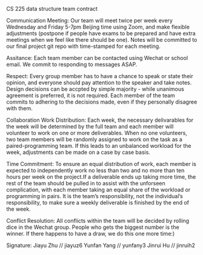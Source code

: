 CS 225 data structure team contract



Communication
Meeting: Our team will meet twice per week every Wednesday and Friday 5-7pm Beijing time using Zoom, and make flexible adjustments (postpone if people have exams to be prepared and have extra meetings when we feel like there should be one). Notes will be committed to our final project git repo with time-stamped for each meeting.

Assitance: Each team member can be contacted using Wechat or school email. We commit to responding to messages ASAP. 

Respect: Every group member has to have a chance to speak or state their opinion, and everyone should pay attention to the speaker and take notes. Design decisions can be accpted by simple majority - while unanimous agreement is preferred, it is not required. Each member of the team commits to adhering to the decisions made, even if they personally disagree with them.

Collaboration
Work Distribution: Each week, the necessary delivarables for the week will be determined by the full team and each member will volunteer to work on one or more deliverables. When no one volunteers, two team members will be randomly assigned to work on the task as a paired-programming team. If this leads to an unbalanced workload for the week, adjustments can be made on a case by case basis.

Time Commitment: To ensure an equal distribution of work, each member is expected to independently work no less than two and no more than ten hours per week on the project.If a deliverable ends up taking more time, the rest of the team should be pulled in to assist with the unforseen complication, with each member taking an equal share of the workload or programming in pairs. It is the team’s responsibility, not the individual’s responsibility, to make sure a weekly deliverable is finished by the end of the week.

Conflict Resolution: All conflicts within the team will be decided by rolling dice in the Wechat group. People who gets the biggest number is the winner. If there happens to have a draw, we do this one more time:)

Signature: 
Jiayu Zhu // jiayuz6
Yunfan Yang // yunfany3
Jinrui Hu // jinruih2

